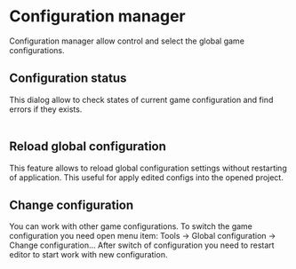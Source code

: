 # Configuration manager
Configuration manager allow control and select the global game configurations.

## Configuration status
This dialog allow to check states of current game configuration and find errors if they exists.																					
<ImageZoom 
  alt="008_ConfigStatusBox"
  url="screenshots/Tools/008_ConfigStatusBox.png" 
  :border="true" 
/>																																											
<ImageZoom 
  alt="007_configStatus"
  url="screenshots/Tools/007_configStatus.png" 
  :border="true" 
/>

## Reload global configuration
This feature allows to reload global configuration settings without restarting of application. This useful for apply edited configs into the opened project.				
<ImageZoom 
  alt="ReloadConfig_menu"
  url="screenshots/Tools/ReloadConfig_menu.png" 
  :border="true" 
/>

## Change configuration
You can work with other game configurations. To switch the game configuration you need open menu item: Tools -> Global configuration -> Change configuration... After switch of configuration you need to restart editor to start work with new configuration.